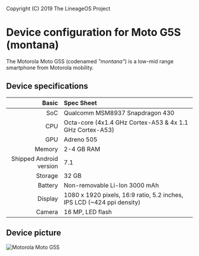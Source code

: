 Copyright (C) 2019 The LineageOS Project

Device configuration for Moto G5S (montana)
==================================================

The Motorola Moto G5S (codenamed _"montana"_) is a low-mid range smartphone from Motorola mobility.

## Device specifications

| Basic   | Spec Sheet
| -------:|:-------------------------
| SoC     | Qualcomm MSM8937 Snapdragon 430
| CPU     | Octa-core (4x1.4 GHz Cortex-A53 & 4x 1.1 GHz Cortex-A53)
| GPU     | Adreno 505
| Memory  | 2-4 GB RAM
| Shipped Android version | 7.1
| Storage | 32 GB
| Battery | Non-removable Li-Ion 3000 mAh
| Display | 1080 x 1920 pixels, 16:9 ratio, 5.2 inches, IPS LCD (~424 ppi density)
| Camera  | 16 MP, LED flash

## Device picture

![Motorola Moto G5S](https://cdn2.gsmarena.com/vv/pics/motorola/motorola-moto-g5s-2.jpg "Moto G5S")
